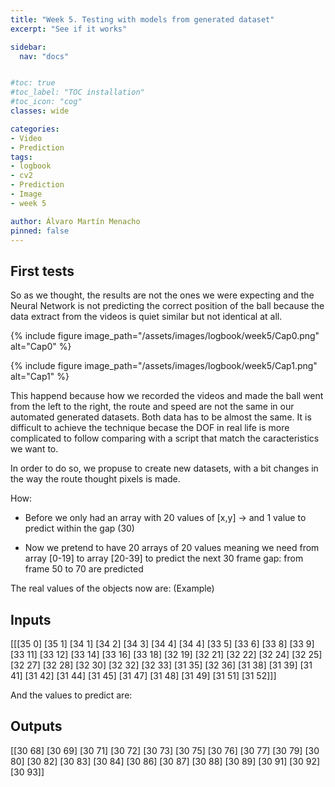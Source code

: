 ```yaml
---
title: "Week 5. Testing with models from generated dataset"
excerpt: "See if it works"

sidebar:
  nav: "docs"


#toc: true
#toc_label: "TOC installation"
#toc_icon: "cog"
classes: wide

categories:
- Video
- Prediction
tags:
- logbook
- cv2
- Prediction
- Image
- week 5

author: Álvaro Martín Menacho
pinned: false
---
```


## First tests

So as we thought, the results are not the ones we were expecting and the Neural Network is not predicting the correct position of the ball because the data extract from the videos is quiet similar but not identical at all.

{% include figure image_path="/assets/images/logbook/week5/Cap0.png" alt="Cap0" %}

{% include figure image_path="/assets/images/logbook/week5/Cap1.png" alt="Cap1" %}

This happend because how we recorded the videos and made the ball went from the left to the right, the route and speed are not the same in our automated generated datasets. Both data has to be almost the same. It is difficult to achieve the technique becase the DOF in real life is more complicated to follow comparing with a script that match the caracteristics we want to.

In order to do so, we propuse to create new datasets, with a bit changes in the way the route thought pixels is made.

How:

- Before we only had an array with 20 values of [x,y] -> and 1 value to predict within the gap (30)

- Now we pretend to have 20 arrays of 20 values meaning we need from array [0-19] to array [20-39] to predict the next 30 frame gap:
  from frame 50 to 70 are predicted

The real values of the objects now are: (Example)

## Inputs

[[[35  0]
  [35  1]
  [34  1]
  [34  2]
  [34  3]
  [34  4]
  [34  4]
  [33  5]
  [33  6]
  [33  8]
  [33  9]
  [33 11]
  [33 12]
  [33 14]
  [33 16]
  [33 18]
  [32 19]
  [32 21]
  [32 22]
  [32 24]
  [32 25]
  [32 27]
  [32 28]
  [32 30]
  [32 32]
  [32 33]
  [31 35]
  [32 36]
  [31 38]
  [31 39]
  [31 41]
  [31 42]
  [31 44]
  [31 45]
  [31 47]
  [31 48]
  [31 49]
  [31 51]
  [31 52]]]


  And the values to predict are:


## Outputs

  [[30 68]
 [30 69]
 [30 71]
 [30 72]
 [30 73]
 [30 75]
 [30 76]
 [30 77]
 [30 79]
 [30 80]
 [30 82]
 [30 83]
 [30 84]
 [30 86]
 [30 87]
 [30 88]
 [30 89]
 [30 91]
 [30 92]
 [30 93]]
